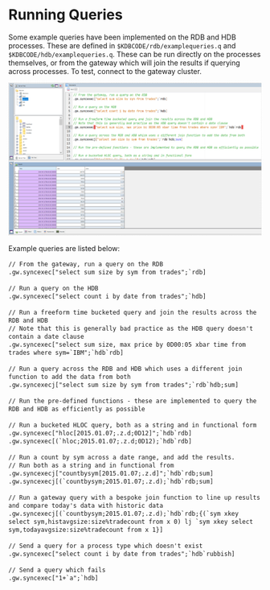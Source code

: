 Running Queries
===============

Some example queries have been implemented on the RDB and HDB processes. These are defined in ``$KDBCODE/rdb/examplequeries.q`` and ``$KDBCODE/hdb/examplequeries.q``. These can be run directly on the processes themselves, or from the gateway which will join the results if querying across processes. To test, connect to the gateway cluster.

![qStudio Queries](workshop/graphics/RunningQueries.png)

Example queries are listed below:

    // From the gateway, run a query on the RDB
    .gw.syncexec["select sum size by sym from trades";`rdb]

    // Run a query on the HDB
    .gw.syncexec["select count i by date from trades";`hdb]

    // Run a freeform time bucketed query and join the results across the RDB and HDB
    // Note that this is generally bad practice as the HDB query doesn't contain a date clause
    .gw.syncexec["select sum size, max price by 0D00:05 xbar time from trades where sym=`IBM";`hdb`rdb]

    // Run a query across the RDB and HDB which uses a different join function to add the data from both 
    .gw.syncexecj["select sum size by sym from trades";`rdb`hdb;sum]

    // Run the pre-defined functions - these are implemented to query the RDB and HDB as efficiently as possible

    // Run a bucketed HLOC query, both as a string and in functional form
    .gw.syncexec["hloc[2015.01.07;.z.d;0D12]";`hdb`rdb]
    .gw.syncexec[(`hloc;2015.01.07;.z.d;0D12);`hdb`rdb]

    // Run a count by sym across a date range, and add the results. 
    // Run both as a string and in functional from
    .gw.syncexecj["countbysym[2015.01.07;.z.d]";`hdb`rdb;sum]
    .gw.syncexecj[(`countbysym;2015.01.07;.z.d);`hdb`rdb;sum]

    // Run a gateway query with a bespoke join function to line up results and compare today's data with historic data
    .gw.syncexecj[(`countbysym;2015.01.07;.z.d);`hdb`rdb;{(`sym xkey select sym,histavgsize:size%tradecount from x 0) lj `sym xkey select sym,todayavgsize:size%tradecount from x 1}]

    // Send a query for a process type which doesn't exist
    .gw.syncexec["select count i by date from trades";`hdb`rubbish]

    // Send a query which fails
    .gw.syncexec["1+`a";`hdb]
